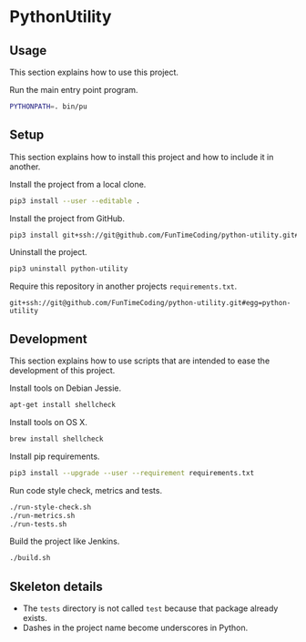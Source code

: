 # PythonUtility

## Usage

This section explains how to use this project.

Run the main entry point program.

```sh
PYTHONPATH=. bin/pu
```


## Setup

This section explains how to install this project and how to include it in another.

Install the project from a local clone.

```sh
pip3 install --user --editable .
```

Install the project from GitHub.

```sh
pip3 install git+ssh://git@github.com/FunTimeCoding/python-utility.git#egg=python-utility
```

Uninstall the project.

```sh
pip3 uninstall python-utility
```

Require this repository in another projects `requirements.txt`.

```
git+ssh://git@github.com/FunTimeCoding/python-utility.git#egg=python-utility
```


## Development

This section explains how to use scripts that are intended to ease the development of this project.

Install tools on Debian Jessie.

```sh
apt-get install shellcheck
```

Install tools on OS X.

```sh
brew install shellcheck
```

Install pip requirements.

```sh
pip3 install --upgrade --user --requirement requirements.txt
```

Run code style check, metrics and tests.

```sh
./run-style-check.sh
./run-metrics.sh
./run-tests.sh
```

Build the project like Jenkins.

```sh
./build.sh
```


## Skeleton details

* The `tests` directory is not called `test` because that package already exists.
* Dashes in the project name become underscores in Python.
